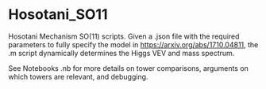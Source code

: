# Hosotani_SO11
Hosotani Mechanism SO(11) scripts. Given a .json file with the required parameters to fully specify the model in https://arxiv.org/abs/1710.04811, the .m script dynamically determines the Higgs VEV and mass spectrum.

See Notebooks .nb for more details on tower comparisons, arguments on which towers are relevant, and debugging.
